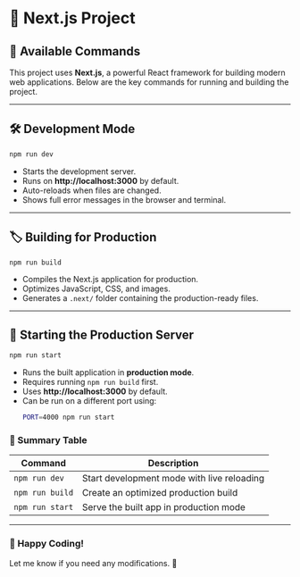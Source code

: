 # 🚀 Next.js Project

## 📌 Available Commands

This project uses **Next.js**, a powerful React framework for building modern web applications. Below are the key commands for running and building the project.

---

## 🛠 **Development Mode**  
```bash
npm run dev
```
- Starts the development server.
- Runs on **http://localhost:3000** by default.
- Auto-reloads when files are changed.
- Shows full error messages in the browser and terminal.

---

## 🏷 **Building for Production**  
```bash
npm run build
```
- Compiles the Next.js application for production.
- Optimizes JavaScript, CSS, and images.
- Generates a `.next/` folder containing the production-ready files.

---

## 🚀 **Starting the Production Server**  
```bash
npm run start
```
- Runs the built application in **production mode**.
- Requires running `npm run build` first.
- Uses **http://localhost:3000** by default.
- Can be run on a different port using:
  ```bash
  PORT=4000 npm run start
  ```

### **📌 Summary Table**
| Command | Description |
|---------|-------------|
| `npm run dev` | Start development mode with live reloading |
| `npm run build` | Create an optimized production build |
| `npm run start` | Serve the built app in production mode | Go into standalone folder and run this command.

---

### 🚀 Happy Coding!  
Let me know if you need any modifications. 🎯

